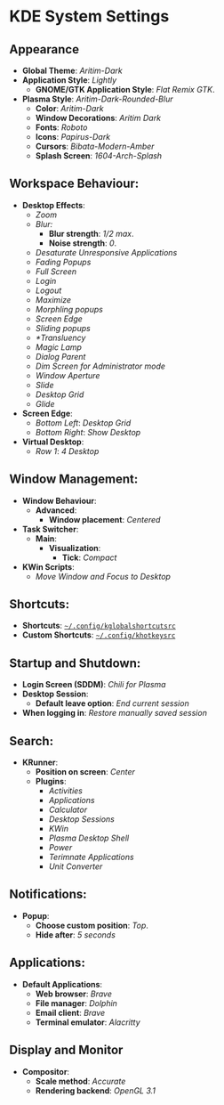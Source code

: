 # KDE System Settings

## Appearance

- **Global Theme**: _Aritim-Dark_
- **Application Style**: _Lightly_
  - **GNOME/GTK Application Style**: _Flat Remix GTK_.
- **Plasma Style**: _Aritim-Dark-Rounded-Blur_
  - **Color**: _Aritim-Dark_
  - **Window Decorations**: _Aritim Dark_
  - **Fonts**: _Roboto_
  - **Icons**: _Papirus-Dark_
  - **Cursors**: _Bibata-Modern-Amber_
  - **Splash Screen**: _1604-Arch-Splash_

## Workspace Behaviour:

- **Desktop Effects**:
  - _Zoom_
  - _Blur:_
    - **Blur strength**: _1/2 max_.
    - **Noise strength**: _0_.
  - _Desaturate Unresponsive Applications_
  - _Fading Popups_
  - _Full Screen_
  - _Login_
  - _Logout_
  - _Maximize_
  - _Morphling popups_
  - _Screen Edge_
  - _Sliding popups_
  - _\*Transluency_
  - _Magic Lamp_
  - _Dialog Parent_
  - _Dim Screen for Administrator mode_
  - _Window Aperture_
  - _Slide_
  - _Desktop Grid_
  - _Glide_
- **Screen Edge**:
  - _Bottom Left_: _Desktop Grid_
  - _Bottom Right_: _Show Desktop_
- **Virtual Desktop**:
  - _Row 1_: _4 Desktop_

## Window Management:

- **Window Behaviour**:
  - **Advanced**:
    - **Window placement**: _Centered_
- **Task Switcher**:
  - **Main**:
    - **Visualization**:
      - **Tick**: _Compact_
- **KWin Scripts**:
  - _Move Window and Focus to Desktop_

## Shortcuts:

- **Shortcuts**: [`~/.config/kglobalshortcutsrc`](./.config/kglobalshortcutsrc)
- **Custom Shortcuts**: [`~/.config/khotkeysrc`](./.config/khotkeysrc)

## Startup and Shutdown:

- **Login Screen (SDDM)**: _Chili for Plasma_
- **Desktop Session**:
  - **Default leave option**: _End current session_
- **When logging in**: _Restore manually saved session_

## Search:

- **KRunner**:
  - **Position on screen**: _Center_
  - **Plugins**:
    - _Activities_
    - _Applications_
    - _Calculator_
    - _Desktop Sessions_
    - _KWin_
    - _Plasma Desktop Shell_
    - _Power_
    - _Terimnate Applications_
    - _Unit Converter_

## Notifications:

- **Popup**:
  - **Choose custom position**: _Top_.
  - **Hide after**: _5 seconds_

## Applications:

- **Default Applications**:
  - **Web browser**: _Brave_
  - **File manager**: _Dolphin_
  - **Email client**: _Brave_
  - **Terminal emulator**: _Alacritty_

## Display and Monitor

- **Compositor**:
  - **Scale method**: _Accurate_
  - **Rendering backend**: _OpenGL 3.1_
